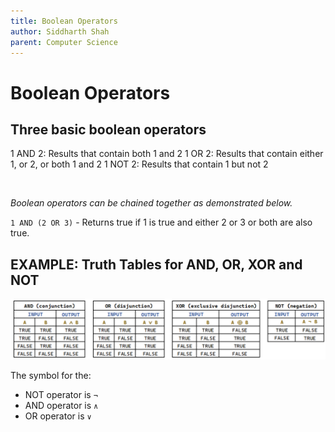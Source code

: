 ```yaml
---
title: Boolean Operators
author: Siddharth Shah
parent: Computer Science
---
```


# Boolean Operators

## Three basic boolean operators
1 AND 2: Results that contain both 1 and 2
1 OR 2: Results that contain either 1, or 2, or both 1 and 2
1 NOT 2: Results that contain 1 but not 2

<br>

*Boolean operators can be chained together as demonstrated below.*

`1 AND (2 OR 3)` - Returns true if 1 is true and either 2 or 3 or both are also true.

## EXAMPLE: Truth Tables for AND, OR, XOR and NOT

![Untitled](../images/booleans.png)

The symbol for the:
- NOT operator is `¬`
- AND operator is `∧`
- OR operator is `∨`